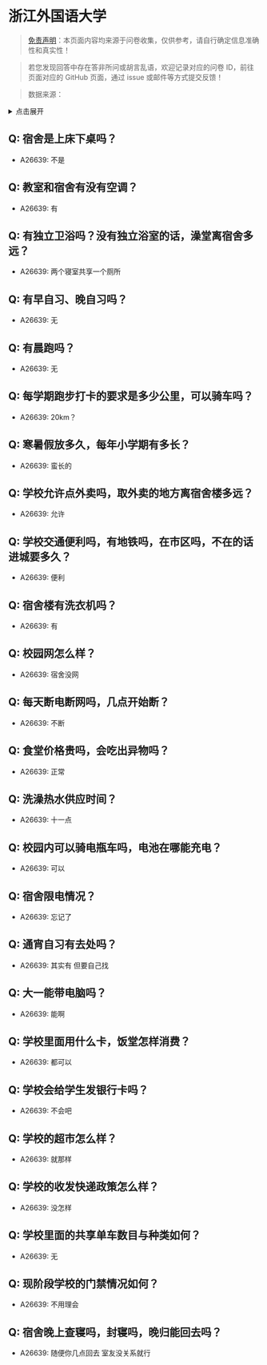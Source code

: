# 浙江外国语大学

> [免责声明](https://colleges.chat/#_3)：本页面内容均来源于问卷收集，仅供参考，请自行确定信息准确性和真实性！

> 若您发现回答中存在答非所问或胡言乱语，欢迎记录对应的问卷 ID，前往页面对应的 GitHub 页面，通过 issue 或邮件等方式提交反馈！

> 数据来源：

<details><summary>点击展开</summary>
<ul>
<li>A26639: 匿名 (2024 年 08 月)</li>
</ul>
</details>

## Q: 宿舍是上床下桌吗？

- A26639: 不是

## Q: 教室和宿舍有没有空调？

- A26639: 有

## Q: 有独立卫浴吗？没有独立浴室的话，澡堂离宿舍多远？

- A26639: 两个寝室共享一个厕所

## Q: 有早自习、晚自习吗？

- A26639: 无

## Q: 有晨跑吗？

- A26639: 无

## Q: 每学期跑步打卡的要求是多少公里，可以骑车吗？

- A26639: 20km？

## Q: 寒暑假放多久，每年小学期有多长？

- A26639: 蛮长的

## Q: 学校允许点外卖吗，取外卖的地方离宿舍楼多远？

- A26639: 允许

## Q: 学校交通便利吗，有地铁吗，在市区吗，不在的话进城要多久？

- A26639: 便利

## Q: 宿舍楼有洗衣机吗？

- A26639: 有

## Q: 校园网怎么样？

- A26639: 宿舍没网

## Q: 每天断电断网吗，几点开始断？

- A26639: 不断

## Q: 食堂价格贵吗，会吃出异物吗？

- A26639: 正常

## Q: 洗澡热水供应时间？

- A26639: 十一点

## Q: 校园内可以骑电瓶车吗，电池在哪能充电？

- A26639: 可以

## Q: 宿舍限电情况？

- A26639: 忘记了

## Q: 通宵自习有去处吗？

- A26639: 其实有 但要自己找

## Q: 大一能带电脑吗？

- A26639: 能啊

## Q: 学校里面用什么卡，饭堂怎样消费？

- A26639: 都可以

## Q: 学校会给学生发银行卡吗？

- A26639: 不会吧

## Q: 学校的超市怎么样？

- A26639: 就那样

## Q: 学校的收发快递政策怎么样？

- A26639: 没怎样

## Q: 学校里面的共享单车数目与种类如何？

- A26639: 无

## Q: 现阶段学校的门禁情况如何？

- A26639: 不用理会

## Q: 宿舍晚上查寝吗，封寝吗，晚归能回去吗？

- A26639: 随便你几点回去 室友没关系就行

